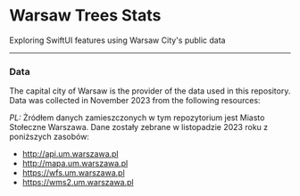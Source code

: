 # Warsaw Trees Stats

Exploring SwiftUI features using Warsaw City's public data

---

### Data

The capital city of Warsaw is the provider of the data used in this repository. Data was collected in November 2023 from the following resources:

_PL:_ Żródłem danych zamieszczonych w tym repozytorium jest Miasto Stołeczne Warszawa. Dane zostały zebrane w listopadzie 2023 roku z poniższych zasobów:

- http://api.um.warszawa.pl
- http://mapa.um.warszawa.pl
- https://wfs.um.warszawa.pl
- https://wms2.um.warszawa.pl
